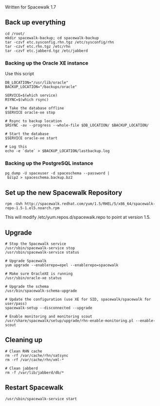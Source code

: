 Written for Spacewalk 1.7

Back up everything
------------------

    cd /root/
    mkdir spacewalk-backup; cd spacewalk-backup
    tar -czvf etc.sysconfig.rhn.tgz /etc/sysconfig/rhn 
    tar -czvf etc.rhn.tgz /etc/rhn
    tar -czvf etc.jabberd.tgz /etc/jabberd

### Backing up the Oracle XE instance

Use this script

    DB_LOCATION="/usr/lib/oracle"
    BACKUP_LOCATION="/backups/oracle"

    SERVICE=$(which service)
    RSYNC=$(which rsync)

    # Take the database offline
    $SERVICE oracle-xe stop

    # Rsync to backup location
    $RSYNC -av --progress --whole-file $DB_LOCATION/ $BACKUP_LOCATION/

    # Start the database
    $SERVICE oracle-xe start

    # Log this
    echo -e `date` > $BACKUP_LOCATION/lastbackup.log

### Backing up the PostgreSQL instance

    pg_dump -U spaceuser -d spaceschema --password | bzip2 > spaceschema.backup.bz2

Set up the new Spacewalk Repository
-----------------------------------

    rpm -Uvh http://spacewalk.redhat.com/yum/1.5/RHEL/5/x86_64/spacewalk-repo-1.5-1.el5.noarch.rpm

This will modify /etc/yum.repos.d/spacewalk.repo to point at version 1.5.

Upgrade
-------

    # Stop the Spacewalk service
    /usr/sbin/spacewalk-service stop
    /usr/sbin/spacewalk-service status

    # Upgrade Spacewalk
    yum upgrade --enablerepo=epel --enablerepo=spacewalk

    # Make sure OracleXE is running
    /usr/sbin/oracle-xe status

    # Upgrade the schema
    /usr/bin/spacewalk-schema-upgrade

    # Update the configuration (use XE for SID, spacewalk/spacewalk for user/pass)
    spacewalk-setup --disconnected --upgrade

    # Enable monitoring and monitoring scout 
    /usr/share/spacewalk/setup/upgrade/rhn-enable-monitoring.pl --enable-scout

Cleaning up
-----------

    # Clean RHN cache
    rm -rf /var/cache/rhn/satsync
    rm -rf /var/cache/rhn/xml-*

    # Clean jabberd
    rm -f /var/lib/jabberd/db/*

Restart Spacewalk
-----------------

    /usr/sbin/spacewalk-service start
